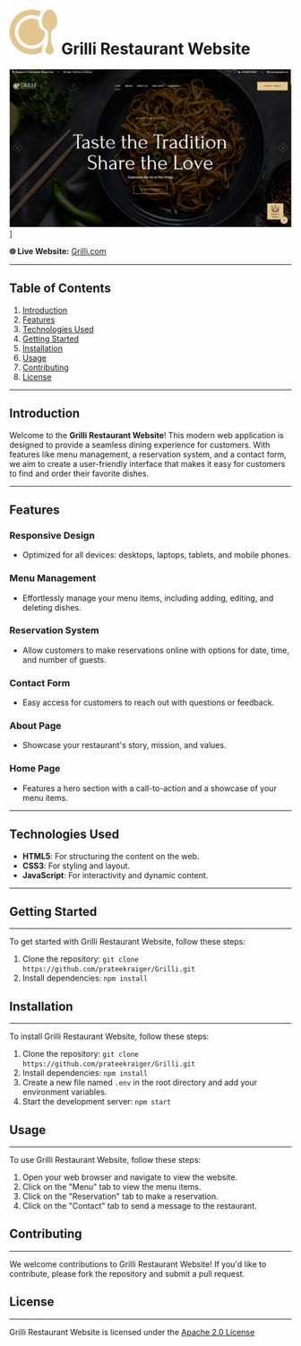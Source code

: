 # [![Grilli Logo](favicon.svg)](https://grillirestaurant.com) Grilli Restaurant Website

![](preview.png)]

**🌐 Live Website:** [Grilli.com](https://prateekraiger.github.io/Grilli/)

---

##  Table of Contents

1. [Introduction](#introduction)
2. [Features](#features)
3. [Technologies Used](#technologies-used)
4. [Getting Started](#getting-started)
5. [Installation](#installation)
6. [Usage](#usage)
7. [Contributing](#contributing)
8. [License](#license)

---

##  Introduction

Welcome to the **Grilli Restaurant Website**! This modern web application is designed to provide a seamless dining experience for customers. With features like menu management, a reservation system, and a contact form, we aim to create a user-friendly interface that makes it easy for customers to find and order their favorite dishes.

---

##  Features

### Responsive Design
- Optimized for all devices: desktops, laptops, tablets, and mobile phones.

###  Menu Management
- Effortlessly manage your menu items, including adding, editing, and deleting dishes.

###  Reservation System
- Allow customers to make reservations online with options for date, time, and number of guests.

###  Contact Form
- Easy access for customers to reach out with questions or feedback.

###  About Page
- Showcase your restaurant's story, mission, and values.

###  Home Page
- Features a hero section with a call-to-action and a showcase of your menu items.

---

##  Technologies Used

- **HTML5**: For structuring the content on the web.
- **CSS3**: For styling and layout.
- **JavaScript**: For interactivity and dynamic content.

---

##  Getting Started

------------------

To get started with Grilli Restaurant Website, follow these steps:

1. Clone the repository: `git clone https://github.com/prateekraiger/Grilli.git`
2. Install dependencies: `npm install`

##  Installation
--------------- 

To install Grilli Restaurant Website, follow these steps:

1. Clone the repository: `git clone https://github.com/prateekraiger/Grilli.git`
2. Install dependencies: `npm install`
3. Create a new file named `.env` in the root directory and add your environment variables.
4. Start the development server: `npm start`

##  Usage
--------

To use Grilli Restaurant Website, follow these steps:

1. Open your web browser and navigate to view the website.
2. Click on the "Menu" tab to view the menu items.
3. Click on the "Reservation" tab to make a reservation.
4. Click on the "Contact" tab to send a message to the restaurant.

## Contributing
--------------

We welcome contributions to Grilli Restaurant Website! If you'd like to contribute, please fork the repository and submit a pull request.

##  License
----------

Grilli Restaurant Website is licensed under the [Apache 2.0 License](http://www.apache.org/licenses/)

